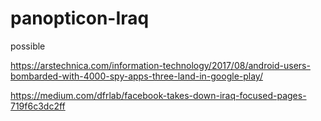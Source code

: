 # panopticon-Iraq

possible

https://arstechnica.com/information-technology/2017/08/android-users-bombarded-with-4000-spy-apps-three-land-in-google-play/

https://medium.com/dfrlab/facebook-takes-down-iraq-focused-pages-719f6c3dc2ff
